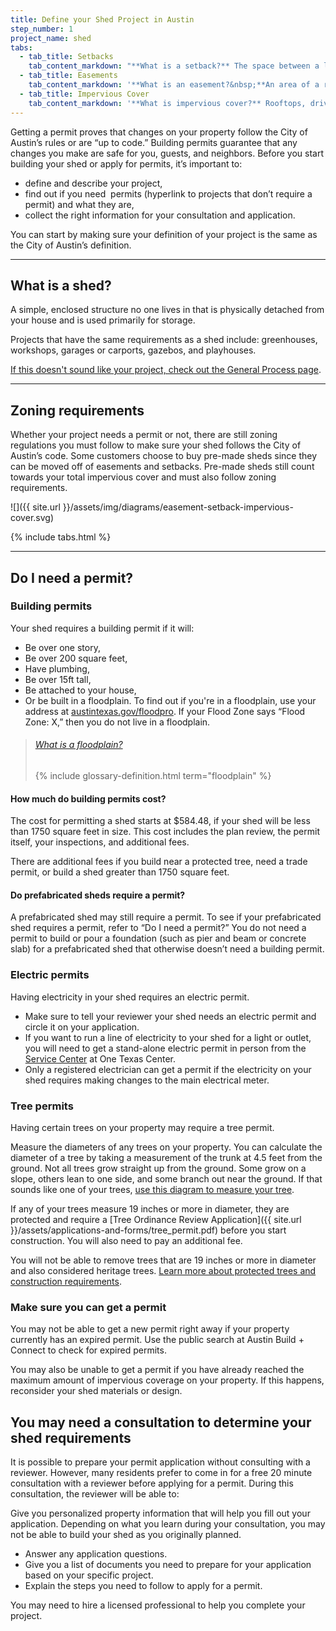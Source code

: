 ```yaml
---
title: Define your Shed Project in Austin
step_number: 1
project_name: shed
tabs:
  - tab_title: Setbacks
    tab_content_markdown: "**What is a setback?** The space between a lot's border and the area where a building can be built. Setbacks typically cannot have anything built on them. If your shed will be less than 15 feet tall, then you must keep 5 feet from both your side and rear property lines clear. You may not build within these spaces. If you shed will be more than 15 feet tall, then you must keep 10 feet from your rear property line clear and 5 feet from your side property line clear, and you may not build within these spaces. There is also a 25 foot setback from your front property line. [Learn more about setbacks](/resources/glossary/setback)."
  - tab_title: Easements
    tab_content_markdown: '**What is an easement?&nbsp;**An area of a resident’s property that can be used, built on or changed by a government entity or neighbor. You may not build on any easements on your property. The city will need to access any easements on your lot. You may be fined or asked to demolish your deck if you choose to build it on an easement[Learn more about easements](/resources/glossary/easement).'
  - tab_title: Impervious Cover
    tab_content_markdown: '**What is impervious cover?** Rooftops, driveways, parking lots, and other man-made or stone surfaces that keep water from being absorbed into the ground. If you do not live in a floodplain, your impervious cover cannot exceed 45% of your property. If you do live in a floodplain, your impervious cover cannot exceed 10% of your property. Impervious cover restrictions are in place to make sure a significant amount of water is making it back into the soil and to prevent flooding. [Learn more about impervious cover](/resources/glossary/impervious-cover).'
---
```



Getting a permit proves that changes on your property follow the City of Austin’s rules or are “up to code.” Building permits guarantee that any changes you make are safe for you, guests, and neighbors. Before you start building your shed or apply for permits, it’s important to:

* define and describe your project,
* find out if you need &nbsp;permits (hyperlink to projects that don’t require a permit) and what they are,
* collect the right information for your consultation and application.

You can start by making sure your definition of your project is the same as the City of Austin’s definition.

---

## What is a shed?

A simple, enclosed structure no one lives in that is physically detached from your house and is used primarily for storage.

Projects that have the same requirements as a shed include: greenhouses, workshops, garages or carports, gazebos, and playhouses.

[If this doesn't sound like your project, check out the General Process page](/projects/general-process).&nbsp;

---

## Zoning requirements

Whether your project needs a permit or not, there are still zoning regulations you must follow to make sure your shed follows the City of Austin’s code. Some customers choose to buy pre-made sheds since they can be moved off of easements and setbacks. Pre-made sheds still count towards your total impervious cover and must also follow zoning requirements. &nbsp;

![]({{ site.url }}/assets/img/diagrams/easement-setback-impervious-cover.svg)

{% include tabs.html %}

---

## Do I need a permit?

### Building permits

Your shed requires a building permit if it will:

* Be over one story,
* Be over 200 square feet,
* Have plumbing,
* Be over 15ft tall,
* Be attached to your house,
* Or be built in a floodplain. To find out if you're in a floodplain, use your address at [austintexas.gov/floodpro](http://austintexas.gov/floodpro/). If your Flood Zone says “Flood Zone: X,” then you do not live in a floodplain.

> ###### [What is a floodplain?](/resources/glossary/floodplain)
>
> {% include glossary-definition.html term="floodplain" %}

#### How much do building permits cost?

The cost for permitting a shed starts at $584.48, if your shed will be less than 1750 square feet in size. This cost includes the plan review, the permit itself, your inspections, and additional fees.

There are additional fees if you build near a protected tree, need a trade permit, or build a shed greater than 1750 square feet.

#### Do prefabricated sheds require a permit?

A prefabricated shed may still require a permit. To see if your prefabricated shed requires a permit, refer to “Do I need a permit?” You do not need a permit to build or pour a foundation (such as pier and beam or concrete slab) for a prefabricated shed that otherwise doesn’t need a building permit.

### Electric permits

Having electricity in your shed requires an electric permit.&nbsp;

* Make sure to tell your reviewer your shed needs an electric permit and circle it on your application.&nbsp;
* If you want to run a line of electricity to your shed for a light or outlet, you will need to get a stand-alone electric permit in person from the [Service Center](/resources/contact/#service-center) at One Texas Center.
* Only a registered electrician can get a permit if the electricity on your shed requires making changes to the main electrical meter.

### Tree permits

Having certain trees on your property may require a tree permit.

Measure the diameters of any trees on your property. You can calculate the diameter of a tree by taking a measurement of the trunk at 4.5 feet from the ground. Not all trees grow straight up from the ground. Some grow on a slope, others lean to one side, and some branch out near the ground. If that sounds like one of your trees, [use this diagram to measure your tree](https://www.austintexas.gov/sites/default/files/files/Planning/City_Arborist/Tree_Measurement_Diagram.pdf).

If any of your trees measure 19 inches or more in diameter, they are protected and require a [Tree Ordinance Review Application]({{ site.url }}/assets/applications-and-forms/tree_permit.pdf) before you start construction. You will also need to pay an additional fee.

You will not be able to remove trees that are 19 inches or more in diameter and also considered heritage trees.&nbsp;[Learn more about protected trees and construction requirements](/residential-toolkit/building-near-a-tree/).

### Make sure you can get a permit

You may not be able to get a new permit right away if your property currently has an expired permit. Use the public search at Austin Build + Connect to check for expired permits.

You may also be unable to get a permit if you have already reached the maximum amount of impervious coverage on your property. If this happens, reconsider your shed materials or design.

## You may need a consultation to determine your shed requirements

It is possible to prepare your permit application without consulting with a reviewer. However, many residents prefer to come in for a free 20 minute consultation with a reviewer before applying for a permit. During this consultation, the reviewer will be able to:

Give you personalized property information that will help you fill out your application. Depending on what you learn during your consultation, you may not be able to build your shed as you originally planned.

* Answer any application questions.
* Give you a list of documents you need to prepare for your application based on your specific project.
* Explain the steps you need to follow to apply for a permit.

You may need to hire a licensed professional to help you complete your project.